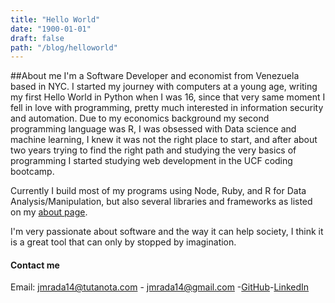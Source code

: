 ```yaml
---
title: "Hello World"
date: "1900-01-01"
draft: false
path: "/blog/helloworld"
---
```



##About me
I'm a Software Developer and economist from Venezuela based in NYC. I started my journey with computers at a young age,
writing my first Hello World in Python when I was 16, since that very same moment I fell in love with programming,
pretty much interested in information security and automation. Due to my economics background my second programming 
language was R, I was obsessed with Data science and machine learning, I knew it was not the right place to start, and 
after about two years trying to find the right path and studying the very basics of programming I started studying
 web development in the UCF coding bootcamp.  
 
 Currently I build most of my programs using Node, Ruby, and R for Data Analysis/Manipulation, but also several libraries
 and frameworks as listed on my [about page](/).
     
I'm very passionate about software and the way it can help society, I think it is a great tool that can only by stopped 
by imagination.
      
      
#### Contact me

Email: jmrada14@tutanota.com - jmrada14@gmail.com -[GitHub](https://github.com/jmrada14/)-[LinkedIn](https://www.linkedin.com/in/juan-rada-4b997b190/)

